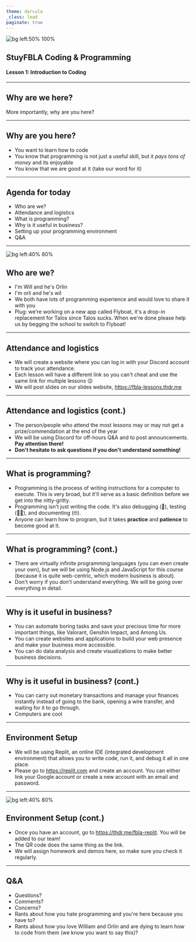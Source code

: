 ```yaml
---
theme: darcula
_class: lead
paginate: true
---
```


![bg left:50% 100%](https://spaceshuttle-sbm-1-q3754400.deta.app/cdn/jyg7j1tzmaoy.png)

## **StuyFBLA Coding & Programming**

#### Lesson 1: Introduction to Coding

---

## Why are we here?
More importantly, why are you here?

---

## Why are you here?
- You want to learn how to code
- You know that programming is not just a useful skill, but it *pays tons of money* and its enjoyable
- You know that we are good at it (take our word for it)

---

## Agenda for today
- Who are we?
- Attendance and logistics
- What is programming?
- Why is it useful in business?
- Setting up your programming environment
- Q&A

---

![bg left:40% 80%](https://spaceshuttle-sbm-1-q3754400.deta.app/cdn/5j94gearyww5.png)

## Who are we?
- I'm Will and he's Orlin
- I'm orli and he's wil
- We both have lots of programming experience and would love to share it with you
- Plug: we're working on a new app called Flyboat, it's a drop-in replacement for Talos since Talos sucks. When we're done please help us by begging the school to switch to Flyboat!

---

## Attendance and logistics
- We will create a website where you can log in with your Discord account to track your attendance.
- Each lesson will have a different link so you can't cheat and use the same link for multiple lessons :wink:
- We will post slides on our slides website, https://fbla-lessons.thdr.me

---

## Attendance and logistics (cont.)
- The person/people who attend the most lessons may or may not get a prize/commendation at the end of the year
- We will be using Discord for off-hours Q&A and to post announcements. **Pay attention there!**
- **Don't hesitate to ask questions if you don't understand something!**

---

## What is programming?
- Programming is the process of writing instructions for a computer to execute. This is very broad, but it'll serve as a basic definition before we get into the nitty-gritty.
- Programming isn't just writing the code. It's also debugging (🤮), testing (🧑‍🏫), and documenting (🤓).
- Anyone can learn how to program, but it takes **practice** and **patience** to become good at it.

---

## What is programming? (cont.)
- There are virtually infinite programming languages (you can even create your own), but we will be using Node.js and JavaScript for this course (because it is quite web-centric, which modern business is about).
- Don't worry if you don't understand everything. We will be going over everything in detail.

---

## Why is it useful in business?
- You can automate boring tasks and save your precious time for more important things, like Valorant, Genshin Impact, and Among Us.
- You can create websites and applications to build your web presence and make your business more accessible.
- You can do data analysis and create visualizations to make better business decisions.

---

## Why is it useful in business? (cont.)
- You can carry out monetary transactions and manage your finances instantly instead of going to the bank, opening a wire transfer, and waiting for it to go through.
- Computers are cool

---

## Environment Setup
- We will be using Replit, an online IDE (integrated development environment) that allows you to write code, run it, and debug it all in one place.
- Please go to https://replit.com and create an account. You can either link your Google account or create a new account with an email and password.

---

![bg left:40% 80%](https://spaceshuttle-sbm-1-q3754400.deta.app/cdn/stlmikfe9ca9.png)

## Environment Setup (cont.)
- Once you have an account, go to https://thdr.me/fbla-replit. You will be added to our team!
- The QR code does the same thing as the link.
- We will assign homework and demos here, so make sure you check it regularly.

---

## Q&A
- Questions?
- Comments?
- Concerns?
- Rants about how you hate programming and you're here because you have to?
- Rants about how you love William and Orlin and are dying to learn how to code from them (we know you want to say this)?
